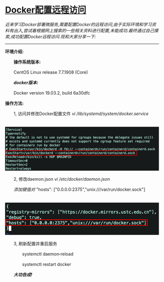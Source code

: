 # [Docker配置远程访问](https://www.cnblogs.com/yangshaox/p/11594828.html)



*近来学习Docker部署微服务,需要配置Docker的远程访问,由于实际环境和学习资料有出入,尝试着根据网上搜索的一些相关资料进行配置,未能成功.最终通过自己摸索,成功配置Docker远程访问.现和大家分享一下:*

------

**环境介绍:**

　　**操作系统版本:** 

　　CentOS Linux release 7.7.1908 (Core)

　　***docker版本:***

　　Docker version 19.03.2, build 6a30dfc

**操作方法:**

　　1, 访问并修改Docker配置文件  *vi /lib/systemd/system/docker.service*　

  　*![img](..\docker配置\image\1817484-20190926214747673-507823979.png)*

　　2, 修改daemon.json  *vi /etc/docker/daemon.json*

　　*添加键值对*  "hosts": ["0.0.0.0:2375","unix:///var/run/docker.sock"]

　　*![img](..\docker配置\image\1817484-20190926224044817-2131152622.png)*　　

　　3, 刷新配置并重启服务

　　　　systemctl daemon‐reload

　　　　systemctl restart docker

　　***大功告成!***